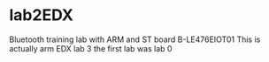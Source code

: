 # lab2EDX
Bluetooth training lab with ARM and ST board B-LE476EIOT01
This is actually arm EDX lab 3 the first lab was lab 0
